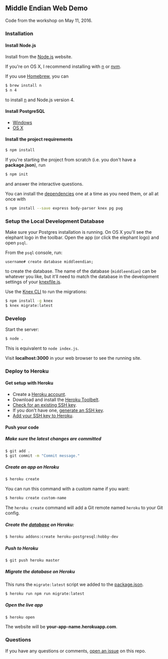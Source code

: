 ## Middle Endian Web Demo

Code from the workshop on May 11, 2016.

### Installation

#### Install Node.js

Install from the [Node.js](https://nodejs.org/) website.

If you're on OS X, I recommend installing with
[n](https://github.com/tj/n) or [nvm](https://github.com/creationix/nvm).

If you use [Homebrew](http://brew.sh), you can

```sh
$ brew install n
$ n 4
```

to install [n](https://github.com/tj/n) and Node.js version 4.

#### Install PostgreSQL

* [Windows](http://www.postgresql.org/download/windows/)
* [OS X](http://postgresapp.com/)

#### Install the project requirements

```sh
$ npm install
```

If you're starting the project from scratch (i.e. you don't have a **package.json**), run

```sh
$ npm init
```

and answer the interactive questions.

You can install the
[dependencies](https://github.com/danasilver/middleendian-workshop-demo/blob/dfc856c2b6a32134bd280482525be9306c1622eb/package.json#L14-L20)
one at a time as you need them, or all at once with

```sh
$ npm install --save express body-parser knex pg pug
```

### Setup the Local Development Database

Make sure your Postgres installation is running.
On OS X you'll see the elephant logo in the toolbar.
Open the app (or click the elephant logo) and open `psql`.

From the `psql` console, run:

```
username# create database middleendian;
```

to create the database. The name of the database (`middleendian`)
can be whatever you like, but it'll need to match the database
in the development settings of your
[knexfile.js](https://github.com/danasilver/middleendian-workshop-demo/blob/cc3d996324643c5b8342715b87b09b78ab85c021/knexfile.js#L5).

Use the [Knex CLI](http://knexjs.org/#Migrations-CLI) to run the migrations:

```sh
$ npm install -g knex
$ knex migrate:latest
```

### Develop

Start the server:

```sh
$ node .
```

This is equivalent to `node index.js`.

Visit **localhost:3000** in your web browser to see the running site.

### Deploy to Heroku

#### Get setup with Heroku

* Create a [Heroku account](https://signup.heroku.com/).
* Download and install the [Heroku Toolbelt](https://toolbelt.heroku.com/).
* [Check for an existing SSH key](https://help.github.com/articles/checking-for-existing-ssh-keys/).
* If you don't have one, [generate an SSH key](https://help.github.com/articles/generating-a-new-ssh-key-and-adding-it-to-the-ssh-agent/).
* [Add your SSH key to Heroku](https://devcenter.heroku.com/articles/keys).

#### Push your code

##### Make sure the latest changes are committed

```sh
$ git add .
$ git commit -m "Commit message."
```

##### Create an app on Heroku

```sh
$ heroku create
```

You can run this command with a custom name if you want:

```sh
$ heroku create custom-name
```

The `heroku create` command will add a Git remote named `heroku` to your Git config.

##### Create the [database](https://elements.heroku.com/addons/heroku-postgresql) on Heroku:

```sh
$ heroku addons:create heroku-postgresql:hobby-dev
```

##### Push to Heroku

```sh
$ git push heroku master
```

##### Migrate the database on Heroku

This runs the `migrate:latest` script we added to the
[package.json](https://github.com/danasilver/middleendian-workshop-demo/blob/a0d253d1ba152549df01cbe3c4e0a92079e58e06/package.json#L8).

```sh
$ heroku run npm run migrate:latest
```

##### Open the live app

```sh
$ heroku open
```

The website will be **your-app-name.herokuapp.com**.

### Questions

If you have any questions or comments,
[open an issue](https://github.com/danasilver/middleendian-workshop-demo/issues/new) on this repo.
